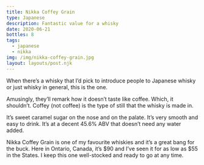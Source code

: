 ```yaml
---
title: Nikka Coffey Grain
type: Japanese
description: Fantastic value for a whisky 
date: 2020-06-21
bottles: 8
tags:
  - japanese
  - nikka
img: /img/nikka-coffey-grain.jpg
layout: layouts/post.njk
---
```


When there’s a whisky that I’d pick to introduce people to Japanese whisky or just whisky in general, this is the one. 

Amusingly, they’ll remark how it doesn’t taste like coffee. Which, it shouldn’t. Coffey (not coffee) is the type of still that the whisky is made in. 

It’s sweet caramel sugar on the nose and on the palate. It’s very smooth and easy to drink. It’s at a decent 45.6% ABV that doesn’t need any water added. 

Nikka Coffey Grain is one of my favourite whiskies and it’s a great bang for the buck. Here in Ontario, Canada, it’s $90 and I’ve seen it for as low as $55 in the States. I keep this one well-stocked and ready to go at any time.

